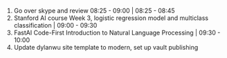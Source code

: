 1. Go over skype and review 08:25 - 09:00 | 08:25 - 08:45
2. Stanford AI course Week 3, logistic regression model and multiclass classification | 09:00 - 09:30
3. FastAI Code-First Introduction to Natural Language Processing | 09:30 - 10:00
4. Update dylanwu site template to modern, set up vault publishing 